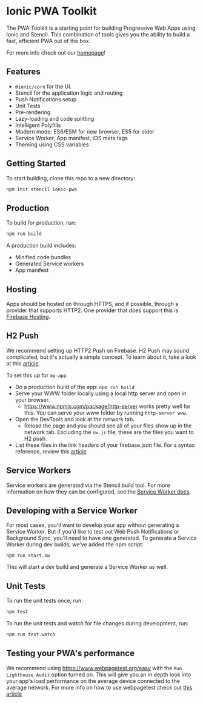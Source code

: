 # Ionic PWA Toolkit

The PWA Toolkit is a starting point for building Progressive Web Apps using Ionic and Stencil.
This combination of tools gives you the ability to build a fast, efficient PWA out of the box.

For more info check out our [homepage](https://ionicframework.com/pwa/toolkit)!

## Features

* `@ionic/core` for the UI.
* Stencil for the application logic and routing
* Push Notifications setup
* Unit Tests
* Pre-rendering
* Lazy-loading and code splitting
* Intelligent Polyfills
* Modern mode: ES6/ESM for new browser, ES5 for older
* Service Worker, App manifest, iOS meta tags
* Theming using CSS variables

## Getting Started

To start building, clone this repo to a new directory:

```bash
npm init stencil ionic-pwa
```


## Production

To build for production, run:

```bash
npm run build
```

A production build includes:

* Minified code bundles
* Generated Service workers
* App manifest

## Hosting

Apps should be hosted on through HTTPS, and if possible, through a provider that supports HTTP2.
One provider that does support this is [Firebase Hosting](https://firebase.google.com/docs/hosting/).

## H2 Push

We recommend setting up HTTP2 Push on Firebase. H2 Push may sound complicated, but it's actually a simple concept. To learn about it, take a look at this [article](https://en.wikipedia.org/wiki/HTTP/2_Server_Push).

To set this up for `my-app`:

* Do a production build of the app: `npm run build`
* Serve your WWW folder locally using a local http server and open in your browser.
  * https://www.npmjs.com/package/http-server works pretty well for this. You can serve your www folder by running `http-server www`.
* Open the DevTools and look at the network tab.
  * Reload the page and you should see all of your files show up in the network tab. Excluding the `sw.js` file, these are the files you want to H2 push.
* List these files in the link headers of your firebase.json file. For a syntax reference, review this [article](https://w3c.github.io/preload/#server-push-http-2)

## Service Workers

Service workers are generated via the Stencil build tool. For more information on how they can be configured, see the [Service Worker docs](https://stenciljs.com/docs/service-workers).

## Developing with a Service Worker

For most cases, you'll want to develop your app without generating a Service Worker. But if you'd like to test out Web Push Notifications or Background Sync, you'll need to have one generated. To generate a Service Worker during dev builds, we've added the npm script:

```
npm run start.sw
```

This will start a dev build and generate a Service Worker as well.

## Unit Tests

To run the unit tests once, run:

```bash
npm test
```

To run the unit tests and watch for file changes during development, run:

```bash
npm run test.watch
```

## Testing your PWA's performance

We recommend using https://www.webpagetest.org/easy with the `Run Lighthouse Audit` option turned on.
This will give you an in depth look into your app's load performance on the average device connected to the average network.
For more info on how to use webpagetest check out [this article](https://zoompf.com/blog/2015/07/the-seo-experts-guide-to-web-performance-using-webpagetest-2)
